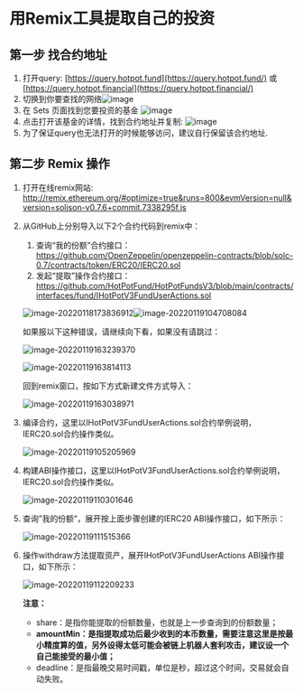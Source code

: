 # 用Remix工具提取自己的投资



## 第一步 找合约地址

1. 打开query:
   [https://query.hotpot.fund](https://query.hotpot.fund/) 或 [https://query.hotpot.financial](https://query.hotpot.financial/)
2. 切换到你要查找的网络![image](../../assets/imgs/B4C1612142FE4E8AACFA8AB80BD51642.png)
3. 在 Sets 页面找到您要投资的基金
   ![image](../../assets/imgs/3C983E29275A48E58628775A9B5B77DC.png)
4. 点击打开该基金的详情，找到合约地址并复制: ![image](../../assets/imgs/E31DF8F1A1B049CF84DD413227305267.png)
5. 为了保证query也无法打开的时候能够访问，建议自行保留该合约地址.



## 第二步 Remix 操作

1. 打开在线remix网站: http://remix.ethereum.org/#optimize=true&runs=800&evmVersion=null&version=soljson-v0.7.6+commit.7338295f.js

   

2. 从GitHub上分别导入以下2个合约代码到remix中：

   1. 查询“我的份额”合约接口：https://github.com/OpenZeppelin/openzeppelin-contracts/blob/solc-0.7/contracts/token/ERC20/IERC20.sol
   2. 发起“提取”操作合约接口：https://github.com/HotPotFund/HotPotFundsV3/blob/main/contracts/interfaces/fund/IHotPotV3FundUserActions.sol

   ![image-20220118173836912](../../assets/imgs/image-20220118173836912.png)![image-20220119104708084](../../assets/imgs/image-20220119104708084.png)

   如果报以下这种错误，请继续向下看，如果没有请跳过：

   ![image-20220119163239370](../../assets/imgs/image-20220119163239370.png)

   ![image-20220119163814113](../../assets/imgs/image-20220119163814113.png)

   

   回到remix窗口，按如下方式新建文件方式导入：

   ![image-20220119163038971](../../assets/imgs/image-20220119163038971.png)

   

3. 编译合约，这里以IHotPotV3FundUserActions.sol合约举例说明，IERC20.sol合约操作类似。

   ![image-20220119105205969](../../assets/imgs/image-20220119105205969.png)

   

4. 构建ABI操作接口，这里以IHotPotV3FundUserActions.sol合约举例说明，IERC20.sol合约操作类似。

   ![image-20220119110301646](../../assets/imgs/image-20220119110301646.png)

   

5. 查询”我的份额“，展开按上面步骤创建的IERC20 ABI操作接口，如下所示：

   ![image-20220119111515366](../../assets/imgs/image-20220119111515366.png)

   

6. 操作withdraw方法提取资产，展开IHotPotV3FundUserActions ABI操作接口，如下所示：

   ![image-20220119112209233](../../assets/imgs/image-20220119112209233.png)

   **注意：**

   + share：是指你能提取的份额数量，也就是上一步查询到的份额数量；
   + **amountMin：是指提取成功后最少收到的本币数量，需要注意这里是按最小精度算的值，另外设得太低可能会被链上机器人套利攻击，建议设一个自己能接受的最小值；**
   + deadline：是指最晚交易时间戳，单位是秒，超过这个时间，交易就会自动失败。

